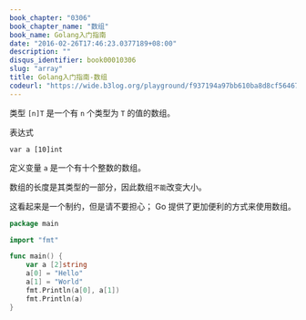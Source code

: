 ```yaml
---
book_chapter: "0306"
book_chapter_name: "数组"
book_name: Golang入门指南
date: "2016-02-26T17:46:23.0377189+08:00"
description: ""
disqus_identifier: book00010306
slug: "array"
title: Golang入门指南-数组
codeurl: "https://wide.b3log.org/playground/f937194a97bb610ba8d8cf56467bded4.go"
---
```


类型 `[n]T` 是一个有 `n` 个类型为 `T` 的值的数组。

表达式

	var a [10]int

定义变量 `a` 是一个有十个整数的数组。

数组的长度是其类型的一部分，因此数组`不能`改变大小。

这看起来是一个制约，但是请不要担心；
Go 提供了更加便利的方式来使用数组。

```go
package main

import "fmt"

func main() {
	var a [2]string
	a[0] = "Hello"
	a[1] = "World"
	fmt.Println(a[0], a[1])
	fmt.Println(a)
}

```

